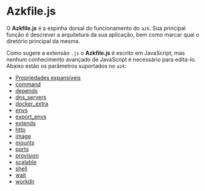 # Azkfile.js

O **Azkfile.js** é a espinha dorsal do funcionamento do `azk`. Sua principal função é descrever a arquitetura da sua aplicação, bem como marcar qual o diretório principal da mesma.

Como sugere a extensão `.js` o **Azkfile.js** é escrito em JavaScript, mas nenhum conhecimento avançado de JavaScript é necessário para edita-lo. Abaixo estão os parâmetros suportados no `azk`:

- [Propriedades expansíveis](expandable_properties.md)
- [command](command.md)
- [depends](depends.md)
- [dns_servers](dns_servers.md)
- [docker_extra](docker_extra.md)
- [envs](envs.md)
- [export_envs](export_envs.md)
- [extends](extends.md)
- [http](http.md)
- [image](image.md)
- [mounts](mounts.md)
- [ports](ports.md)
- [provision](provision.md)
- [scalable](scalable.md)
- [shell](shell.md)
- [wait](wait.md)
- [workdir](workdir.md)
